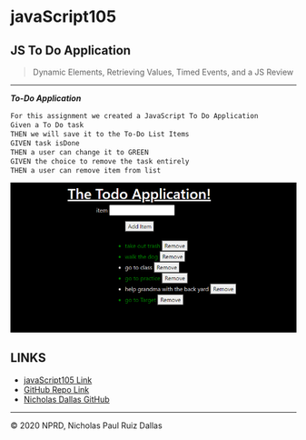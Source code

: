 # javaScript105
## JS To Do Application

> Dynamic Elements, Retrieving Values, Timed Events, and a JS Review
- - -

***To-Do Application***

```
For this assignment we created a JavaScript To Do Application
Given a To Do task
THEN we will save it to the To-Do List Items
GIVEN task isDone
THEN a user can change it to GREEN
GIVEN the choice to remove the task entirely 
THEN a user can remove item from list

```
![todo](./photos/todo.PNG)




## LINKS

- [javaScript105 Link](https://nicholasd-uci.github.io/javaScript105/)
- [GitHub Repo Link](https://github.com/nicholasd-uci/javaScript105)
- [Nicholas Dallas GitHub](https://github.com/nicholasd-uci)

- - -
© 2020 NPRD, Nicholas Paul Ruiz Dallas